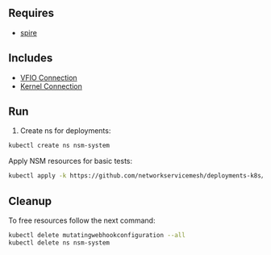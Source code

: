 ## Requires

- [spire](../spire)

## Includes

- [VFIO Connection](../use-cases/Vfio2Noop)
- [Kernel Connection](../use-cases/SriovKernel2Noop)

## Run

1. Create ns for deployments:
```bash
kubectl create ns nsm-system
```

Apply NSM resources for basic tests:
```bash
kubectl apply -k https://github.com/networkservicemesh/deployments-k8s/examples/sriov?ref=b92b4744a0f9e6a2fc8b4e04b7ea2a8f9a71d086
```

## Cleanup

To free resources follow the next command:
```bash
kubectl delete mutatingwebhookconfiguration --all
kubectl delete ns nsm-system
```
